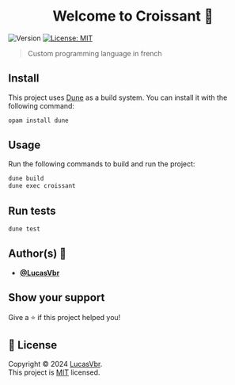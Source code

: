 <h1 align="center">Welcome to Croissant 👋</h1>
<p>
  <img alt="Version" src="https://img.shields.io/badge/version-0.0.1-blue.svg?cacheSeconds=2592000" />
  <a href="./LICENCE" target="_blank">
    <img alt="License: MIT" src="https://img.shields.io/badge/License-MIT-yellow.svg" />
  </a>
</p>

> Custom programming language in french

## Install

This project uses [Dune](https://dune.build/) as a build system. You can install it with the following command:

```sh
opam install dune
```

## Usage

Run the following commands to build and run the project:

```sh
dune build
dune exec croissant
```

## Run tests

```sh
dune test
```

## Author(s) 👤

- **[@LucasVbr](https://github.com/LucasVbr)**

## Show your support

Give a ⭐️ if this project helped you!

## 📝 License

Copyright © 2024 [LucasVbr](https://github.com/LucasVbr).<br />
This project is [MIT](LICENCE) licensed.